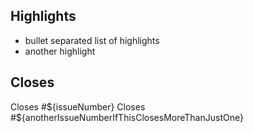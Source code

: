 ## Highlights
* bullet separated list of highlights
* another highlight

## Closes
Closes #${issueNumber}
Closes #${anotherIssueNumberIfThisClosesMoreThanJustOne}
